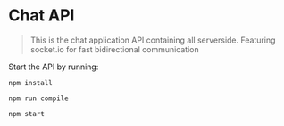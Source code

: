 # Chat API
> This is the chat application API containing all serverside. Featuring socket.io for fast bidirectional communication


Start the API by running:
```
npm install

npm run compile

npm start
```
